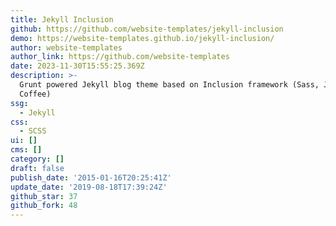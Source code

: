 ```yaml
---
title: Jekyll Inclusion
github: https://github.com/website-templates/jekyll-inclusion
demo: https://website-templates.github.io/jekyll-inclusion/
author: website-templates
author_link: https://github.com/website-templates
date: 2023-11-30T15:55:25.369Z
description: >-
  Grunt powered Jekyll blog theme based on Inclusion framework (Sass, Jade,
  Coffee)
ssg:
  - Jekyll
css:
  - SCSS
ui: []
cms: []
category: []
draft: false
publish_date: '2015-01-16T20:25:41Z'
update_date: '2019-08-18T17:39:24Z'
github_star: 37
github_fork: 48
---
```

